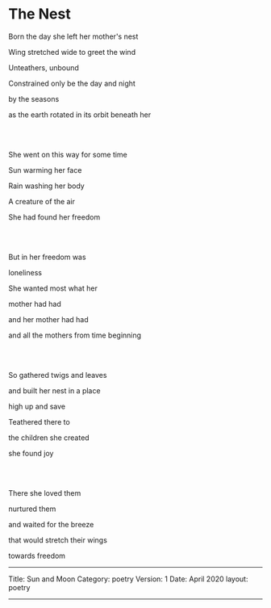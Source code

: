 # The Nest

Born the day she left her mother's nest

Wing stretched wide to greet the wind

Unteathers, unbound

Constrained only be the day and night

by the seasons

as the earth rotated in its orbit beneath her

<br />
<br />

She went on this way for some time

Sun warming her face

Rain washing her body

A creature of the air

She had found her freedom

<br />
<br />

But in her freedom was

loneliness

She wanted most what her 

mother had had

and her mother had had

and all the mothers from time beginning

<br />
<br />


So gathered twigs and leaves

and built her nest in a place

high up and save

Teathered there to 

the children she created

she found joy

<br />
<br />


There she loved them

nurtured them

and waited for the breeze

that would stretch their wings

towards freedom

---

Title: Sun and Moon
Category: poetry
Version: 1
Date: April 2020
layout: poetry

---

